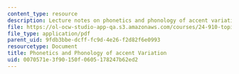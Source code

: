 ```yaml
---
content_type: resource
description: Lecture notes on phonetics and phonology of accent variation.
file: https://ol-ocw-studio-app-qa.s3.amazonaws.com/courses/24-910-topics-in-linguistic-theory-laboratory-phonology-spring-2007/0070571e3f90150f0605178247b62ed2_lec11_accents.pdf
file_type: application/pdf
parent_uid: 9fdb3bbe-dcff-fc9d-4e26-f2d82f6e0993
resourcetype: Document
title: Phonetics and Phonology of accent Variation
uid: 0070571e-3f90-150f-0605-178247b62ed2
---
```

